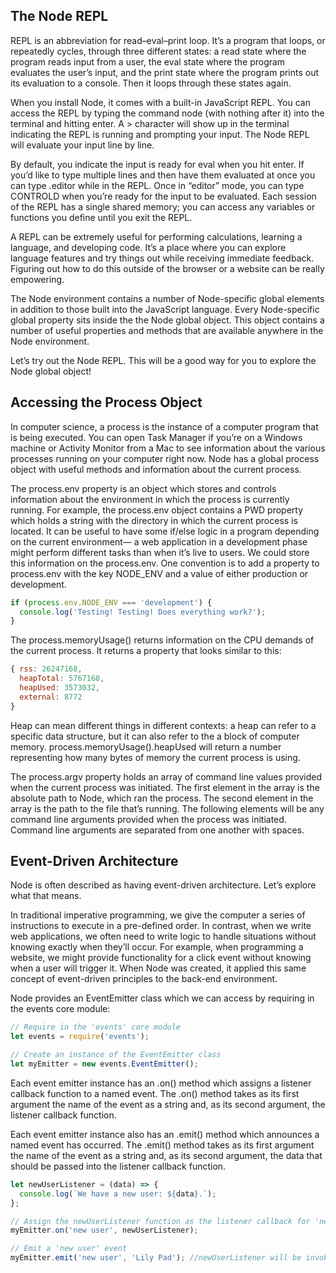 ## The Node REPL

REPL is an abbreviation for read–eval–print loop. It’s a program that loops, or repeatedly cycles, through three different states: a read state where the program reads input from a user, the eval state where the program evaluates the user’s input, and the print state where the program prints out its evaluation to a console. Then it loops through these states again.

When you install Node, it comes with a built-in JavaScript REPL. You can access the REPL by typing the command node (with nothing after it) into the terminal and hitting enter. A > character will show up in the terminal indicating the REPL is running and prompting your input. The Node REPL will evaluate your input line by line.

By default, you indicate the input is ready for eval when you hit enter. If you’d like to type multiple lines and then have them evaluated at once you can type .editor while in the REPL. Once in “editor” mode, you can type CONTROLD when you’re ready for the input to be evaluated. Each session of the REPL has a single shared memory; you can access any variables or functions you define until you exit the REPL.

A REPL can be extremely useful for performing calculations, learning a language, and developing code. It’s a place where you can explore language features and try things out while receiving immediate feedback. Figuring out how to do this outside of the browser or a website can be really empowering.

The Node environment contains a number of Node-specific global elements in addition to those built into the JavaScript language. Every Node-specific global property sits inside the the Node global object. This object contains a number of useful properties and methods that are available anywhere in the Node environment.

Let’s try out the Node REPL. This will be a good way for you to explore the Node global object!

## Accessing the Process Object

In computer science, a process is the instance of a computer program that is being executed. You can open Task Manager if you’re on a Windows machine or Activity Monitor from a Mac to see information about the various processes running on your computer right now. Node has a global process object with useful methods and information about the current process.

The process.env property is an object which stores and controls information about the environment in which the process is currently running. For example, the process.env object contains a PWD property which holds a string with the directory in which the current process is located. It can be useful to have some if/else logic in a program depending on the current environment— a web application in a development phase might perform different tasks than when it’s live to users. We could store this information on the process.env. One convention is to add a property to process.env with the key NODE_ENV and a value of either production or development.

```javascript
if (process.env.NODE_ENV === 'development') {
  console.log('Testing! Testing! Does everything work?');
}
```

The process.memoryUsage() returns information on the CPU demands of the current process. It returns a property that looks similar to this:

```javascript
{ rss: 26247168,
  heapTotal: 5767168,
  heapUsed: 3573032,
  external: 8772
}
```

Heap can mean different things in different contexts: a heap can refer to a specific data structure, but it can also refer to the a block of computer memory. process.memoryUsage().heapUsed will return a number representing how many bytes of memory the current process is using.

The process.argv property holds an array of command line values provided when the current process was initiated. The first element in the array is the absolute path to Node, which ran the process. The second element in the array is the path to the file that’s running. The following elements will be any command line arguments provided when the process was initiated. Command line arguments are separated from one another with spaces.

## Event-Driven Architecture

Node is often described as having event-driven architecture. Let’s explore what that means.

In traditional imperative programming, we give the computer a series of instructions to execute in a pre-defined order. In contrast, when we write web applications, we often need to write logic to handle situations without knowing exactly when they’ll occur. For example, when programming a website, we might provide functionality for a click event without knowing when a user will trigger it. When Node was created, it applied this same concept of event-driven principles to the back-end environment.

Node provides an EventEmitter class which we can access by requiring in the events core module:

```javascript
// Require in the 'events' core module
let events = require('events');

// Create an instance of the EventEmitter class
let myEmitter = new events.EventEmitter();
```

Each event emitter instance has an .on() method which assigns a listener callback function to a named event. The .on() method takes as its first argument the name of the event as a string and, as its second argument, the listener callback function.

Each event emitter instance also has an .emit() method which announces a named event has occurred. The .emit() method takes as its first argument the name of the event as a string and, as its second argument, the data that should be passed into the listener callback function.

```javascript
let newUserListener = (data) => {
  console.log(`We have a new user: ${data}.`);
};

// Assign the newUserListener function as the listener callback for 'new user' events
myEmitter.on('new user', newUserListener);

// Emit a 'new user' event
myEmitter.emit('new user', 'Lily Pad'); //newUserListener will be invoked with 'Lily Pad'
```
